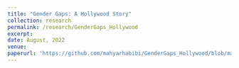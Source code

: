 ```yaml
---
title: "Gender Gaps: A Hollywood Story"
collection: research
permalink: /research/GenderGaps_Hollywood
excerpt: 
date: August, 2022
venue: 
paperurl: 'https://github.com/mahyarhabibi/GenderGaps_Hollywood/blob/main/GenderGaps_Hollywood_20220823.pdf'
---
```


